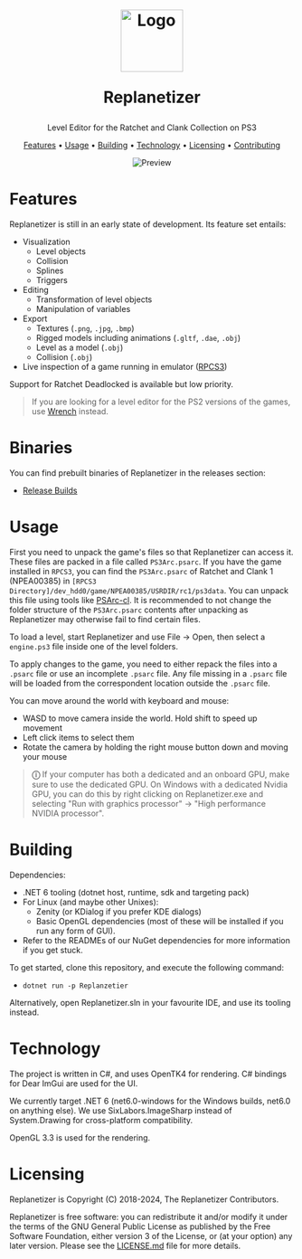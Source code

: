 <!-- LOGO -->
<h1>
<p align="center">
  <img src="media/ReplanetizerIcon500px.ico" alt="Logo" width="110" height="110" title="Logo made by Nooga.">
  <p align="center" style="font-weight: bold">Replanetizer</p>
</h1>
  <p align="center">
    Level Editor for the Ratchet and Clank Collection on PS3
    <br />
    </p>
</p>
<p align="center">
  <a href="#features">Features</a> •
  <a href="#usage">Usage</a> •
  <a href="#building">Building</a> •
  <a href="#technology">Technology</a> •
  <a href="#licensing">Licensing</a> •
  <a href="CONTRIBUTING.md">Contributing</a>
</p>

<p align="center">
  <img src="media/preview.gif" alt="Preview">
</p>

# Features

Replanetizer is still in an early state of development. Its feature set entails:

 - Visualization
   - Level objects
   - Collision
   - Splines
   - Triggers
 - Editing
   - Transformation of level objects
   - Manipulation of variables
 - Export
   - Textures (`.png`, `.jpg`, `.bmp`)
   - Rigged models including animations (`.gltf`, `.dae`, `.obj`)
   - Level as a model (`.obj`)
   - Collision (`.obj`)
 - Live inspection of a game running in emulator ([RPCS3](https://github.com/RPCS3/rpcs3))

Support for Ratchet Deadlocked is available but low priority.

> If you are looking for a level editor for the PS2 versions of the games, use [Wrench](https://github.com/chaoticgd/wrench) instead.

# Binaries

You can find prebuilt binaries of Replanetizer in the releases section:

- [Release Builds](https://github.com/RatchetModding/Replanetizer/releases)

# Usage

First you need to unpack the game's files so that Replanetizer can access it. These files are packed in a file called `PS3Arc.psarc`. If you have the game installed in `RPCS3`, you can find the `PS3Arc.psarc` of Ratchet and Clank 1 (NPEA00385) in `[RPCS3 Directory]/dev_hdd0/game/NPEA00385/USRDIR/rc1/ps3data`. You can unpack this file using tools like [PSArc-cl](https://github.com/MilchRatchet/PSArcInterface). It is recommended to not change the folder structure of the `PS3Arc.psarc` contents after unpacking as Replanetizer may otherwise fail to find certain files.

To load a level, start Replanetizer and use File -> Open, then select a `engine.ps3` file inside one of the level folders.

To apply changes to the game, you need to either repack the files into a `.psarc` file or use an incomplete `.psarc` file. Any file missing in a `.psarc` file will be loaded from the correspondent location outside the `.psarc` file.

You can move around the world with keyboard and mouse:

 - WASD to move camera inside the world. Hold shift to speed up movement
 - Left click items to select them
 - Rotate the camera by holding the right mouse button down and moving your mouse

> **&#9432;** If your computer has both a dedicated and an onboard GPU, make sure to use the dedicated GPU. On Windows with a dedicated Nvidia GPU, you can do this by right clicking on Replanetizer.exe and selecting "Run with graphics processor" -> "High performance NVIDIA processor".

# Building

Dependencies:

 - .NET 6 tooling (dotnet host, runtime, sdk and targeting pack)
 - For Linux (and maybe other Unixes):
   - Zenity (or KDialog if you prefer KDE dialogs)
   - Basic OpenGL dependencies (most of these will be installed if you run any form of GUI).
 - Refer to the READMEs of our NuGet       dependencies for more information if you get stuck.

To get started, clone this repository, and execute the following command:

 - `dotnet run -p Replanzetier`

Alternatively, open Replanetizer.sln in your favourite IDE, and use its tooling instead.

# Technology

The project is written in C#, and uses OpenTK4 for rendering. C# bindings for Dear ImGui are used for the UI.

We currently target .NET 6 (net6.0-windows for the Windows builds, net6.0 on anything else). We use SixLabors.ImageSharp instead of System.Drawing for cross-platform compatibility.

OpenGL 3.3 is used for the rendering.

# Licensing

Replanetizer is Copyright (C) 2018-2024, The Replanetizer Contributors.

Replanetizer is free software: you can redistribute it and/or modify
it under the terms of the GNU General Public License as published by
the Free Software Foundation, either version 3 of the License, or
(at your option) any later version.
Please see the [LICENSE.md](LICENSE.md) file for more details.

